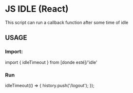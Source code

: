 # JS IDLE (React)

This script can run a callback function after some time of idle

## USAGE

### Import:

import { idleTimeout } from [donde esté]/'idle'

### Run

idleTimeout(() => {
    history.push('/logout');
});
